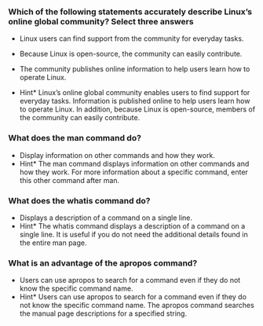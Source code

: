 ### Which of the following statements accurately describe Linux’s online global community? Select three answers

- Linux users can find support from the community for everyday tasks.
- Because Linux is open-source, the community can easily contribute.
- The community publishes online information to help users learn how to operate Linux.

- Hint\* Linux’s online global community enables users to find support for everyday tasks. Information is published online to help users learn how to operate Linux. In addition, because Linux is open-source, members of the community can easily contribute.

### What does the man command do?

- Display information on other commands and how they work.
- Hint\* The man command displays information on other commands and how they work. For more information about a specific command, enter this other command after man.

### What does the whatis command do?

- Displays a description of a command on a single line.
- Hint\* The whatis command displays a description of a command on a single line. It is useful if you do not need the additional details found in the entire man page.

### What is an advantage of the apropos command?

- Users can use apropos to search for a command even if they do not know the specific command name.
- Hint\* Users can use apropos to search for a command even if they do not know the specific command name. The apropos command searches the manual page descriptions for a specified string.

